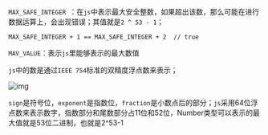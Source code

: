 `MAX_SAFE_INTEGER `：在`js`中表示最大安全整数，如果超出该数，那么可能在进行数据运算上，会出现错误；其值就是`2 ^ 53 - 1`；

```
MAX_SAFE_INTEGER + 1 == MAX_SAFE_INTEGER + 2  // true
```

`MAV_VALUE`：表示`js`里能够表示的最大数值

`js`中的数是通过`IEEE 754`标准的双精度浮点数来表示；

![img](https://p1-jj.byteimg.com/tos-cn-i-t2oaga2asx/gold-user-assets/2020/5/30/17263be557add8c8~tplv-t2oaga2asx-zoom-in-crop-mark:4536:0:0:0.awebp)

`sign`是符号位，`exponent`是指数位，`fraction`是小数点后的部分；`js`采用64位浮点数来表示数字，指数部分和尾数部分占11位和52位，Number类型可以表示的最大值就是53位二进制，也就是2^53-1